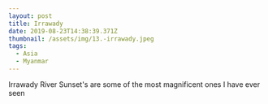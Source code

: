 ```yaml
---
layout: post
title: Irrawady
date: 2019-08-23T14:38:39.371Z
thumbnail: /assets/img/13.-irrawady.jpeg
tags:
  - Asia
  - Myanmar
---
```

Irrawady River Sunset's are some of the most magnificent ones I have ever seen

